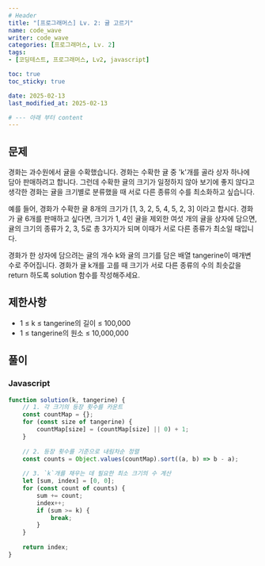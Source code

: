 ```yaml
---
# Header
title: "[프로그래머스] Lv. 2: 귤 고르기"
name: code_wave
writer: code_wave
categories: [프로그래머스, Lv. 2]
tags:
- [코딩테스트, 프로그래머스, Lv2, javascript]

toc: true
toc_sticky: true

date: 2025-02-13
last_modified_at: 2025-02-13

# --- 아래 부터 content
---
```


## 문제
경화는 과수원에서 귤을 수확했습니다. 경화는 수확한 귤 중 'k'개를 골라 상자 하나에 담아 판매하려고 합니다. 그런데 수확한 귤의 크기가 일정하지 않아 보기에 좋지 않다고 생각한 경화는 귤을 크기별로 분류했을 때 서로 다른 종류의 수를 최소화하고 싶습니다.

예를 들어, 경화가 수확한 귤 8개의 크기가 [1, 3, 2, 5, 4, 5, 2, 3] 이라고 합시다. 경화가 귤 6개를 판매하고 싶다면, 크기가 1, 4인 귤을 제외한 여섯 개의 귤을 상자에 담으면, 귤의 크기의 종류가 2, 3, 5로 총 3가지가 되며 이때가 서로 다른 종류가 최소일 때입니다.

경화가 한 상자에 담으려는 귤의 개수 k와 귤의 크기를 담은 배열 tangerine이 매개변수로 주어집니다. 경화가 귤 k개를 고를 때 크기가 서로 다른 종류의 수의 최솟값을 return 하도록 solution 함수를 작성해주세요.

## 제한사항
- 1 ≤ k ≤ tangerine의 길이 ≤ 100,000
- 1 ≤ tangerine의 원소 ≤ 10,000,000

## 풀이
### Javascript
```js
function solution(k, tangerine) {
    // 1. 각 크기의 등장 횟수를 카운트
    const countMap = {};
    for (const size of tangerine) {
        countMap[size] = (countMap[size] || 0) + 1;
    }
  
    // 2. 등장 횟수를 기준으로 내림차순 정렬
    const counts = Object.values(countMap).sort((a, b) => b - a);
  
    // 3. `k`개를 채우는 데 필요한 최소 크기의 수 계산
    let [sum, index] = [0, 0];
    for (const count of counts) {
        sum += count;
        index++;
        if (sum >= k) {
            break;
        }
    }
  
    return index;
}
```
